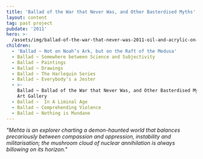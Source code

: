 ```yaml
---
title: 'Ballad of the War that Never Was, and Other Basterdised Myths'
layout: content
tag: past project
pubdate: '2011'
hero: >-
  /assets/img/ballad-of-the-war-that-never-was-2011-oil-and-acrylic-on-canvas-152-x-198-cm.jpg
children:
  - 'Ballad ~ Not on Noah’s Ark, but on the Raft of the Medusa'
  - Ballad ~ Somewhere between Science and Subjectivity
  - Ballad ~ Paintings
  - Ballad ~ Drawings
  - Ballad ~ The Harlequin Series
  - Ballad ~ Everybody's a Jester
  - >-
    Ballad ~ Ballad of the War that Never Was, and Other Basterdised Myths, TAO
    Art Gallery
  - Ballad ~  In A Liminal Age
  - Ballad ~ Comprehending Violence
  - Ballad ~ Nothing is Mundane
---
```

_"Mehta is an explorer charting a demon-haunted world that balances precariously between compassion and oppression, instability and militarisation; the mushroom cloud of nuclear annihilation is always billowing on its horizon."_
